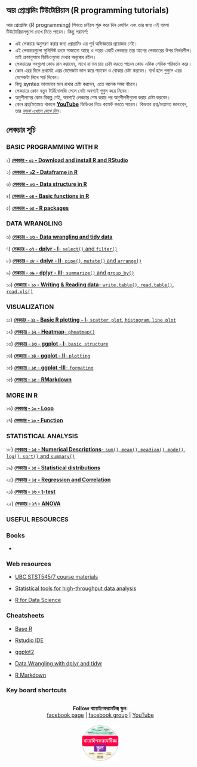## আর প্রোগ্রামিং টিউটোরিয়াল (R programming tutorials)

আর প্রোগ্রামিং (R programming) শিখতে চাইলে শুরু করে দিন কোডিং এবং তার জন্য এই বাংলা টিউটোরিয়ালগুলো দেখে নিতে পারেন। কিছু পরামর্শ: 

- এই লেকচার অনুসরণ করার জন্য প্রোগ্রামিং এর পূর্ব অভিজ্ঞতার প্রয়োজন নেই। 
- এই লেকচারগুলো সুনির্দিস্ট ক্রমে সাজানো আছে ও পরের একটি লেকচার তার আগের লেকচারের উপর নির্ভরশীল। তাই ক্রমানুসারে ভিডিওগুলো দেখার অনুরোধ রইল। 
- লেকচারের সবগুলো কোড রান করাবেন, সাথে যা মন চায় চেষ্টা করতে পারেন কোড এদিক সেদিক পরিবর্তন করে। 
- কোন এরর দিলে প্রথমেই এরর মেসেজটা ভাল করে পড়বেন ও বোঝার চেষ্টা করবেন। ব্যর্থ হলে গুগুলে এরর মেসেজটা লিখে সার্চ দিবেন। 
- কিছু syntex ভালভাবে মনে রাখার চেষ্টা করবেন, এতে অনেক সময় বাঁচবে। 
- লেকচারে কোন নতুন টার্মিনোলজি পেলে সেটা অবশ্যই গুগুল করে নিবেন। 
- অনুশীলনের কোন বিকল্প নেই, অবশ্যই লেকচার শেষ করার পর অনুশীলনীগুলো করার চেষ্টা করবেন। 
- কোন প্রশ্ন/মতামত থাকলে [__YouTube__](https://www.youtube.com/channel/UCm-8CdrvGi2SjLEOUSCztIg?view_as=subscriber) ভিডিওর নিচে কমেন্ট করতে পারেন। কিভাবে প্রশ্ন/মতামত জানাবেন, তার [_নমুনা এখানে দেখে নিন_](https://github.com/Rashedul/R-Tutorials/blob/master/files/AskQuestion.md)। 


## লেকচার  সূচি 

### BASIC PROGRAMMING WITH R

১)  [__লেকচার - ০১ - Download and install R and RStudio__](https://github.com/Rashedul/R-Tutorials/blob/master/files/Lec-01.md)


২)  [__লেকচার - ০2 - Dataframe in R__](https://github.com/Rashedul/R-Tutorials/blob/master/files/Lec-02.md)

৩)  [__লেকচার - ০৩ - Data structure in R__](https://github.com/Rashedul/R-Tutorials/blob/master/files/Lec-03.md)

৪)  [__লেকচার - ০৪ - Basic functions in R__](https://github.com/Rashedul/R-Tutorials/blob/master/files/Lec-04.md)

৫)  [__লেকচার - ০৫ - R packages__](https://github.com/Rashedul/R-Tutorials/blob/master/files/Lec-05.md)

### DATA WRANGLING

৬)  [__লেকচার - ০৬ - Data wrangling and tidy data__](https://github.com/Rashedul/R-Tutorials/blob/master/files/Lec-06.md)

৭)  [__লেকচার - ০৭ - dplyr - I__- `select()` and `filter()`](https://github.com/Rashedul/R-Tutorials/blob/master/files/Lec-07.md)


৮)  [__লেকচার - ০৮ - dplyr - II__- `pipe()`, `mutate()` and `arrange()`](https://github.com/Rashedul/R-Tutorials/blob/master/files/Lec-08.md)

৯)  [__লেকচার - ০৯ - dplyr - III__-  `summarize()` and `group_by()`](https://github.com/Rashedul/R-Tutorials/blob/master/files/Lec-09.md)

১০)  [__লেকচার - ১০ - Writing & Reading data__- `write.table()`, `read.table()`, `read.xls()`](https://github.com/Rashedul/R-Tutorials/blob/master/files/Lec-10.md)


### VISUALIZATION

১১)  [__লেকচার - ১১ - Basic R plotting - I__- `scatter plot`, `histogram`, `line plot`](https://github.com/Rashedul/R-Tutorials/blob/master/files/Lec-11.md)

১২)  [__লেকচার - ১২ - Heatmap__- `pheatmap()`](https://github.com/Rashedul/R-Tutorials/blob/master/files/Lec-13.md)

১৩)  [__লেকচার - ১৩ - ggplot - I__- `basic structure`](https://github.com/Rashedul/R-Tutorials/blob/master/files/Lec-14.md)

১৪)  [__লেকচার - ১৪ - ggplot - II__- `plotting`](https://github.com/Rashedul/R-Tutorials/blob/master/files/Lec-14.md)

১৫)  [__লেকচার - ১৫ - ggplot -III__- `formating`](https://github.com/Rashedul/R-Tutorials/blob/master/files/Lec-14.md)

১৫)  [__লেকচার - ১৫ - RMarkdown__](https://github.com/Rashedul/R-Tutorials/blob/master/files/RMarkdown_lecture.md)


### MORE IN R 

১৬)  [__লেকচার - ১০ - Loop__](https://github.com/Rashedul/R-Tutorials/blob/master/files/RMarkdown_lecture.md)

১৭)  [__লেকচার - ১০ - Function__](https://github.com/Rashedul/R-Tutorials/blob/master/files/RMarkdown_lecture.md)


### STATISTICAL ANALYSIS

১৮)  [__লেকচার - ১৫ - Numerical Descriptions__- `sum()`, `mean()`, `meadian()`, `mode()`, `log()`, `sqrt()` and `summary()`](https://github.com/Rashedul/R-Tutorials/blob/master/files/Lec-15.md)

১৯)  [__লেকচার - ১৫ - Statistical distributions__](https://github.com/Rashedul/R-Tutorials/blob/master/files/Lec-15.md)

২০)  [__লেকচার - ১৫ - Regression and Correlation__](https://github.com/Rashedul/R-Tutorials/blob/master/files/Lec-15.md)

২১)  [__লেকচার - ১৬ - t-test__](https://github.com/Rashedul/R-Tutorials/blob/master/files/Lec-16.md)

২২)  [__লেকচার -  ১৭ - ANOVA__](https://github.com/Rashedul/R-Tutorials/blob/master/files/Lec-17.md)


### USEFUL RESOURCES


### Books

- 


### Web resources

- [UBC STST545/7 course materials](http://stat545.com/Classroom/)

- [Statistical tools for high-throughput data analysis](http://www.sthda.com/english/)

- [R for Data Science](https://r4ds.had.co.nz/)


### Cheatsheets

- [Base R](https://www.rstudio.com/wp-content/uploads/2016/05/base-r.pdf)

- [Rstudio IDE](https://www.rstudio.com/wp-content/uploads/2016/01/rstudio-IDE-cheatsheet.pdf)

- [ggplot2](https://www.rstudio.com/wp-content/uploads/2015/03/ggplot2-cheatsheet.pdf)

- [Data Wrangling with dplyr and tidyr](https://www.rstudio.com/wp-content/uploads/2015/02/data-wrangling-cheatsheet.pdf)

- [R Markdown](https://www.rstudio.com/wp-content/uploads/2015/02/rmarkdown-cheatsheet.pdf)


### Key board shortcuts 


## 

##




<p align="center">
  <b>Follow বায়োইনফরমেটিক্স স্কুল:</b><br>
  <a href="https://www.facebook.com/%E0%A6%AC%E0%A6%BE%E0%A6%AF%E0%A6%BC%E0%A7%8B%E0%A6%87%E0%A6%A8%E0%A6%AB%E0%A6%B0%E0%A6%AE%E0%A7%87%E0%A6%9F%E0%A6%BF%E0%A6%95%E0%A7%8D%E0%A6%B8-%E0%A6%B8%E0%A7%8D%E0%A6%95%E0%A7%81%E0%A6%B2-575599666193690/">facebook page</a> |
  <a href="https://www.facebook.com/groups/390262838074549/">facebook group</a> |
  <a href="https://www.youtube.com/channel/UCm-8CdrvGi2SjLEOUSCztIg?view_as=subscriber">YouTube</a>
  <br><br>
  <img src="./files/logo.png" height="100" width="100">
</p>

